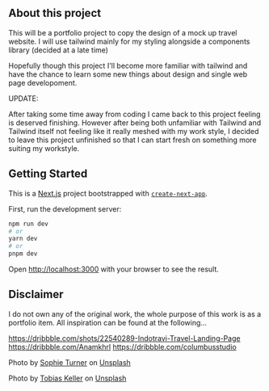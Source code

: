 ## About this project

This will be a portfolio project to copy the design of a mock up travel website. I will use tailwind mainly for my styling alongside a components library (decided at a late time)

Hopefully though this project I'll become more familiar with tailwind and have the chance to learn some new things about design and single web page developoment.

UPDATE:

After taking some time away from coding I came back to this project feeling is deserved finishing. However after being both unfamiliar with Tailwind and Tailwind itself not feeling like it really meshed with my work style, I decided to leave this project unfinished so that I can start fresh on something more suiting my workstyle.

## Getting Started

This is a [Next.js](https://nextjs.org/) project bootstrapped with [`create-next-app`](https://github.com/vercel/next.js/tree/canary/packages/create-next-app).

First, run the development server:

```bash
npm run dev
# or
yarn dev
# or
pnpm dev
```

Open [http://localhost:3000](http://localhost:3000) with your browser to see the result.

## Disclaimer

I do not own any of the original work, the whole purpose of this work is as a portfolio item. All inspiration can be found at the following...

https://dribbble.com/shots/22540289-Indotravi-Travel-Landing-Page
https://dribbble.com/Anamkhrl
https://dribbble.com/columbusstudio

Photo by <a href="https://unsplash.com/@sophie_turner?utm_source=unsplash&utm_medium=referral&utm_content=creditCopyText">Sophie Turner</a> on <a href="https://unsplash.com/photos/LZVmvKlchM0?utm_source=unsplash&utm_medium=referral&utm_content=creditCopyText">Unsplash</a>

Photo by <a href="https://unsplash.com/@tokeller?utm_source=unsplash&utm_medium=referral&utm_content=creditCopyText">Tobias Keller</a> on <a href="https://unsplash.com/photos/73F4pKoUkM0?utm_source=unsplash&utm_medium=referral&utm_content=creditCopyText">Unsplash</a>

